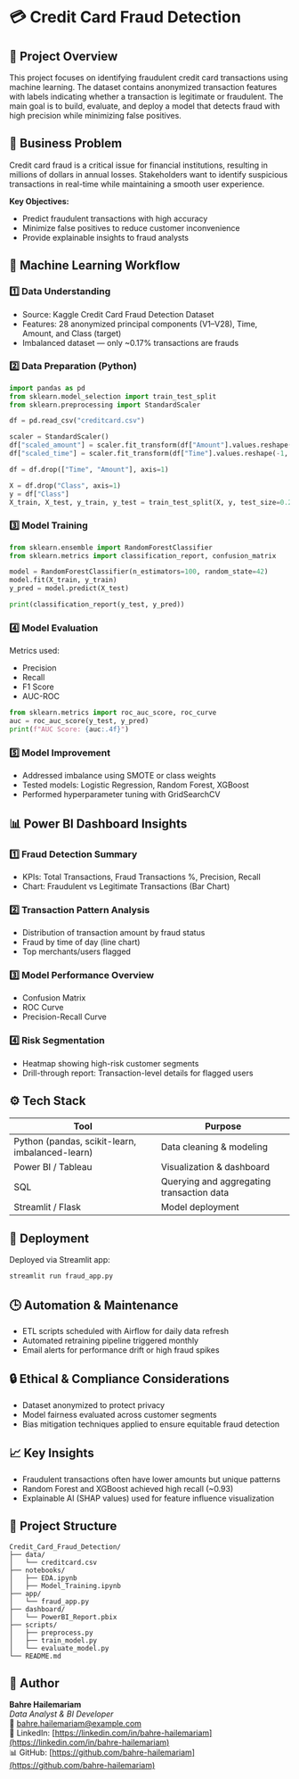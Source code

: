 # 💳 Credit Card Fraud Detection

## 🧩 Project Overview
This project focuses on identifying fraudulent credit card transactions using machine learning.
The dataset contains anonymized transaction features with labels indicating whether a transaction is legitimate or fraudulent.
The main goal is to build, evaluate, and deploy a model that detects fraud with high precision while minimizing false positives.

## 🎯 Business Problem
Credit card fraud is a critical issue for financial institutions, resulting in millions of dollars in annual losses.
Stakeholders want to identify suspicious transactions in real-time while maintaining a smooth user experience.

**Key Objectives:**
- Predict fraudulent transactions with high accuracy
- Minimize false positives to reduce customer inconvenience
- Provide explainable insights to fraud analysts

## 🧠 Machine Learning Workflow
### 1️⃣ Data Understanding
- Source: Kaggle Credit Card Fraud Detection Dataset
- Features: 28 anonymized principal components (V1–V28), Time, Amount, and Class (target)
- Imbalanced dataset — only ~0.17% transactions are frauds

### 2️⃣ Data Preparation (Python)
```python
import pandas as pd
from sklearn.model_selection import train_test_split
from sklearn.preprocessing import StandardScaler

df = pd.read_csv("creditcard.csv")

scaler = StandardScaler()
df["scaled_amount"] = scaler.fit_transform(df["Amount"].values.reshape(-1, 1))
df["scaled_time"] = scaler.fit_transform(df["Time"].values.reshape(-1, 1))

df = df.drop(["Time", "Amount"], axis=1)

X = df.drop("Class", axis=1)
y = df["Class"]
X_train, X_test, y_train, y_test = train_test_split(X, y, test_size=0.2, stratify=y)
```

### 3️⃣ Model Training
```python
from sklearn.ensemble import RandomForestClassifier
from sklearn.metrics import classification_report, confusion_matrix

model = RandomForestClassifier(n_estimators=100, random_state=42)
model.fit(X_train, y_train)
y_pred = model.predict(X_test)

print(classification_report(y_test, y_pred))
```

### 4️⃣ Model Evaluation
Metrics used:
- Precision
- Recall
- F1 Score
- AUC-ROC

```python
from sklearn.metrics import roc_auc_score, roc_curve
auc = roc_auc_score(y_test, y_pred)
print(f"AUC Score: {auc:.4f}")
```

### 5️⃣ Model Improvement
- Addressed imbalance using SMOTE or class weights
- Tested models: Logistic Regression, Random Forest, XGBoost
- Performed hyperparameter tuning with GridSearchCV

## 📊 Power BI Dashboard Insights
### 1️⃣ Fraud Detection Summary
- KPIs: Total Transactions, Fraud Transactions %, Precision, Recall
- Chart: Fraudulent vs Legitimate Transactions (Bar Chart)

### 2️⃣ Transaction Pattern Analysis
- Distribution of transaction amount by fraud status
- Fraud by time of day (line chart)
- Top merchants/users flagged

### 3️⃣ Model Performance Overview
- Confusion Matrix
- ROC Curve
- Precision-Recall Curve

### 4️⃣ Risk Segmentation
- Heatmap showing high-risk customer segments
- Drill-through report: Transaction-level details for flagged users

## ⚙️ Tech Stack
| Tool | Purpose |
|------|----------|
| Python (pandas, scikit-learn, imbalanced-learn) | Data cleaning & modeling |
| Power BI / Tableau | Visualization & dashboard |
| SQL | Querying and aggregating transaction data |
| Streamlit / Flask | Model deployment |

## 🚀 Deployment
Deployed via Streamlit app:
```bash
streamlit run fraud_app.py
```

## 🕒 Automation & Maintenance
- ETL scripts scheduled with Airflow for daily data refresh
- Automated retraining pipeline triggered monthly
- Email alerts for performance drift or high fraud spikes

## 🔒 Ethical & Compliance Considerations
- Dataset anonymized to protect privacy
- Model fairness evaluated across customer segments
- Bias mitigation techniques applied to ensure equitable fraud detection

## 📈 Key Insights
- Fraudulent transactions often have lower amounts but unique patterns
- Random Forest and XGBoost achieved high recall (~0.93)
- Explainable AI (SHAP values) used for feature influence visualization

## 📁 Project Structure
```
Credit_Card_Fraud_Detection/
├── data/
│   └── creditcard.csv
├── notebooks/
│   ├── EDA.ipynb
│   ├── Model_Training.ipynb
├── app/
│   └── fraud_app.py
├── dashboard/
│   └── PowerBI_Report.pbix
├── scripts/
│   ├── preprocess.py
│   ├── train_model.py
│   └── evaluate_model.py
└── README.md
```

## 👤 Author
**Bahre Hailemariam**  
_Data Analyst & BI Developer_  
📧 bahre.hailemariam@example.com  
💼 LinkedIn: [https://linkedin.com/in/bahre-hailemariam](https://linkedin.com/in/bahre-hailemariam)  
📊 GitHub: [https://github.com/bahre-hailemariam](https://github.com/bahre-hailemariam)
